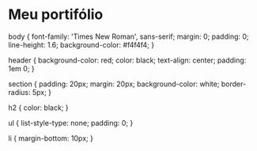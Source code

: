 # Meu portifólio 
<script>
<!DOCTYPE html>
<html lang="pt-BR">
<head>
    <meta charset="UTF-8">
    <meta name="viewport" content="width=device-width, initial-scale=1.0">
   
    <link rel="stylesheet" href="style.css">
</head>
<body>
    <header>
        <h1>Any Beatriz Nascimento</h1>
        <p>Iniciante em Desenvolvimento Web</p>
    </header>

    <section id="sobre-mim">
        <h2>Sobre Mim</h2>
        <p>Sou uma entusiasta de tecnologia iniciando minha jornada no desenvolvimento web, curiosa pelo mundo da tecnologia, ansiosa para criar e aprender novas habilidades. Cada projeto é uma oportunidade de crescimento e descoberta.</p>
    </section>

    <section id="aprendizado">
        <h2>O que estou aprendendo:</h2>
        <ul>
    <li>Aluna DIO: <a href="mailto:(https://www.dio.me/users/any_beatriz03)">https://www.dio.me/users/any_beatriz03</a></li>
            <li>Santander 2024 - Backend com Java: Aprendendo desde os primeiros passos com Java, partindo da sintaxe básica até a implementação de uma API utilizando Spring para se tornar uma profissional atrativa no mercado.</li>
            <li>Formação JavaScript Developer: Aprendizado desde os fundamentos desta linguagem de programação até seu papel essencial na Web atualmente.</li>
            <li>DIO Campus Expert | Turma 08: Grupo de embaixadores universitários da DIO!</li>
        </ul>
    </section>

    <section id="contato">
        <h2>Contato</h2>
        <p>Email: <a href="mailto:any.beatriz03@gmail.com">any.beatriz03@gmail.com</a></p>
    </section>
</body>
</html>
    </script>
    
body {
    font-family: 'Times New Roman', sans-serif;
    margin: 0;
    padding: 0;
    line-height: 1.6;
    background-color: #f4f4f4;
}

header {
    background-color: red;
    color: black;
    text-align: center;
    padding: 1em 0;
}

section {
    padding: 20px;
    margin: 20px;
    background-color: white;
    border-radius: 5px;
}

h2 {
    color: black;
}

ul {
    list-style-type: none;
    padding: 0;
}

li {
    margin-bottom: 10px;
}
